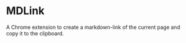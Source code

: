 # MDLink

A Chrome extension to create a markdown-link of the current page and copy it to the clipboard.
